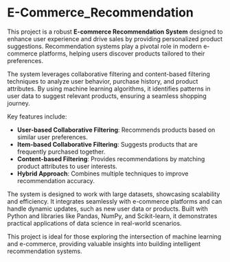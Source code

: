 # E-Commerce_Recommendation

This project is a robust **E-commerce Recommendation System** designed to enhance user experience and drive sales by providing personalized product suggestions. Recommendation systems play a pivotal role in modern e-commerce platforms, helping users discover products tailored to their preferences. 

The system leverages collaborative filtering and content-based filtering techniques to analyze user behavior, purchase history, and product attributes. By using machine learning algorithms, it identifies patterns in user data to suggest relevant products, ensuring a seamless shopping journey. 

Key features include:
- **User-based Collaborative Filtering**: Recommends products based on similar user preferences.
- **Item-based Collaborative Filtering**: Suggests products that are frequently purchased together.
- **Content-based Filtering**: Provides recommendations by matching product attributes to user interests.
- **Hybrid Approach**: Combines multiple techniques to improve recommendation accuracy.

The system is designed to work with large datasets, showcasing scalability and efficiency. It integrates seamlessly with e-commerce platforms and can handle dynamic updates, such as new user data or products. Built with Python and libraries like Pandas, NumPy, and Scikit-learn, it demonstrates practical applications of data science in real-world scenarios. 

This project is ideal for those exploring the intersection of machine learning and e-commerce, providing valuable insights into building intelligent recommendation systems.
